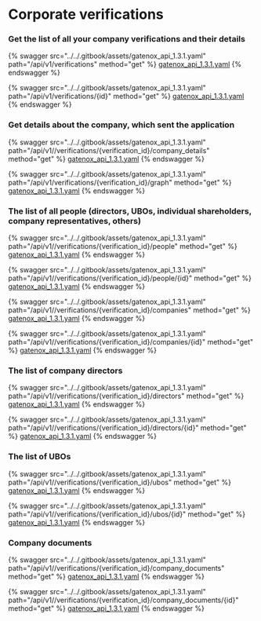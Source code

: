 # Corporate verifications

### Get the list of all your company verifications and their details

{% swagger src="../../.gitbook/assets/gatenox_api_1.3.1.yaml" path="/api/v1/verifications" method="get" %}
[gatenox_api_1.3.1.yaml](../../.gitbook/assets/gatenox_api_1.3.1.yaml)
{% endswagger %}

{% swagger src="../../.gitbook/assets/gatenox_api_1.3.1.yaml" path="/api/v1/verifications/{id}" method="get" %}
[gatenox_api_1.3.1.yaml](../../.gitbook/assets/gatenox_api_1.3.1.yaml)
{% endswagger %}

### Get details about the company, which sent the application

{% swagger src="../../.gitbook/assets/gatenox_api_1.3.1.yaml" path="/api/v1//verifications/{verification_id}/company_details" method="get" %}
[gatenox_api_1.3.1.yaml](../../.gitbook/assets/gatenox_api_1.3.1.yaml)
{% endswagger %}

{% swagger src="../../.gitbook/assets/gatenox_api_1.3.1.yaml" path="/api/v1/verifications/{verification_id}/graph" method="get" %}
[gatenox_api_1.3.1.yaml](../../.gitbook/assets/gatenox_api_1.3.1.yaml)
{% endswagger %}

### The list of all people (directors, UBOs, individual shareholders, company representatives, others)

{% swagger src="../../.gitbook/assets/gatenox_api_1.3.1.yaml" path="/api/v1//verifications/{verification_id}/people" method="get" %}
[gatenox_api_1.3.1.yaml](../../.gitbook/assets/gatenox_api_1.3.1.yaml)
{% endswagger %}

{% swagger src="../../.gitbook/assets/gatenox_api_1.3.1.yaml" path="/api/v1//verifications/{verification_id}/people/{id}" method="get" %}
[gatenox_api_1.3.1.yaml](../../.gitbook/assets/gatenox_api_1.3.1.yaml)
{% endswagger %}

{% swagger src="../../.gitbook/assets/gatenox_api_1.3.1.yaml" path="/api/v1//verifications/{verification_id}/companies" method="get" %}
[gatenox_api_1.3.1.yaml](../../.gitbook/assets/gatenox_api_1.3.1.yaml)
{% endswagger %}

{% swagger src="../../.gitbook/assets/gatenox_api_1.3.1.yaml" path="/api/v1//verifications/{verification_id}/companies/{id}" method="get" %}
[gatenox_api_1.3.1.yaml](../../.gitbook/assets/gatenox_api_1.3.1.yaml)
{% endswagger %}

### The list of company directors

{% swagger src="../../.gitbook/assets/gatenox_api_1.3.1.yaml" path="/api/v1//verifications/{verification_id}/directors" method="get" %}
[gatenox_api_1.3.1.yaml](../../.gitbook/assets/gatenox_api_1.3.1.yaml)
{% endswagger %}

{% swagger src="../../.gitbook/assets/gatenox_api_1.3.1.yaml" path="/api/v1//verifications/{verification_id}/directors/{id}" method="get" %}
[gatenox_api_1.3.1.yaml](../../.gitbook/assets/gatenox_api_1.3.1.yaml)
{% endswagger %}

### The list of UBOs

{% swagger src="../../.gitbook/assets/gatenox_api_1.3.1.yaml" path="/api/v1//verifications/{verification_id}/ubos" method="get" %}
[gatenox_api_1.3.1.yaml](../../.gitbook/assets/gatenox_api_1.3.1.yaml)
{% endswagger %}

{% swagger src="../../.gitbook/assets/gatenox_api_1.3.1.yaml" path="/api/v1//verifications/{verification_id}/ubos/{id}" method="get" %}
[gatenox_api_1.3.1.yaml](../../.gitbook/assets/gatenox_api_1.3.1.yaml)
{% endswagger %}

### Company documents

{% swagger src="../../.gitbook/assets/gatenox_api_1.3.1.yaml" path="/api/v1//verifications/{verification_id}/company_documents" method="get" %}
[gatenox_api_1.3.1.yaml](../../.gitbook/assets/gatenox_api_1.3.1.yaml)
{% endswagger %}

{% swagger src="../../.gitbook/assets/gatenox_api_1.3.1.yaml" path="/api/v1//verifications/{verification_id}/company_documents/{id}" method="get" %}
[gatenox_api_1.3.1.yaml](../../.gitbook/assets/gatenox_api_1.3.1.yaml)
{% endswagger %}
